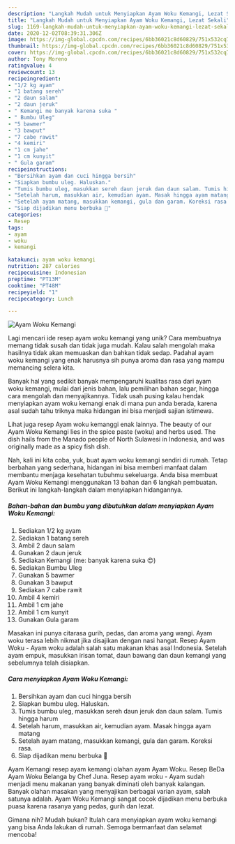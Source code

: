 ```yaml
---
description: "Langkah Mudah untuk Menyiapkan Ayam Woku Kemangi, Lezat Sekali"
title: "Langkah Mudah untuk Menyiapkan Ayam Woku Kemangi, Lezat Sekali"
slug: 1169-langkah-mudah-untuk-menyiapkan-ayam-woku-kemangi-lezat-sekali
date: 2020-12-02T08:39:31.306Z
image: https://img-global.cpcdn.com/recipes/6bb36021c8d60829/751x532cq70/ayam-woku-kemangi-foto-resep-utama.jpg
thumbnail: https://img-global.cpcdn.com/recipes/6bb36021c8d60829/751x532cq70/ayam-woku-kemangi-foto-resep-utama.jpg
cover: https://img-global.cpcdn.com/recipes/6bb36021c8d60829/751x532cq70/ayam-woku-kemangi-foto-resep-utama.jpg
author: Tony Moreno
ratingvalue: 4
reviewcount: 13
recipeingredient:
- "1/2 kg ayam"
- "1 batang sereh"
- "2 daun salam"
- "2 daun jeruk"
- " Kemangi me banyak karena suka "
- " Bumbu Uleg"
- "5 bawmer"
- "3 bawput"
- "7 cabe rawit"
- "4 kemiri"
- "1 cm jahe"
- "1 cm kunyit"
- " Gula garam"
recipeinstructions:
- "Bersihkan ayam dan cuci hingga bersih"
- "Siapkan bumbu uleg. Haluskan."
- "Tumis bumbu uleg, masukkan sereh daun jeruk dan daun salam. Tumis hingga harum"
- "Setelah harum, masukkan air, kemudian ayam. Masak hingga ayam matang"
- "Setelah ayam matang, masukkan kemangi, gula dan garam. Koreksi rasa."
- "Siap dijadikan menu berbuka 🤗"
categories:
- Resep
tags:
- ayam
- woku
- kemangi

katakunci: ayam woku kemangi 
nutrition: 287 calories
recipecuisine: Indonesian
preptime: "PT13M"
cooktime: "PT48M"
recipeyield: "1"
recipecategory: Lunch

---
```



![Ayam Woku Kemangi](https://img-global.cpcdn.com/recipes/6bb36021c8d60829/751x532cq70/ayam-woku-kemangi-foto-resep-utama.jpg)

Lagi mencari ide resep ayam woku kemangi yang unik? Cara membuatnya memang tidak susah dan tidak juga mudah. Kalau salah mengolah maka hasilnya tidak akan memuaskan dan bahkan tidak sedap. Padahal ayam woku kemangi yang enak harusnya sih punya aroma dan rasa yang mampu memancing selera kita.

Banyak hal yang sedikit banyak mempengaruhi kualitas rasa dari ayam woku kemangi, mulai dari jenis bahan, lalu pemilihan bahan segar, hingga cara mengolah dan menyajikannya. Tidak usah pusing kalau hendak menyiapkan ayam woku kemangi enak di mana pun anda berada, karena asal sudah tahu triknya maka hidangan ini bisa menjadi sajian istimewa.

Lihat juga resep Ayam woku kemanggi enak lainnya. The beauty of our Ayam Woku Kemangi lies in the spice paste (woku) and herbs used. The dish hails from the Manado people of North Sulawesi in Indonesia, and was originally made as a spicy fish dish.


Nah, kali ini kita coba, yuk, buat ayam woku kemangi sendiri di rumah. Tetap berbahan yang sederhana, hidangan ini bisa memberi manfaat dalam membantu menjaga kesehatan tubuhmu sekeluarga. Anda bisa membuat Ayam Woku Kemangi menggunakan 13 bahan dan 6 langkah pembuatan. Berikut ini langkah-langkah dalam menyiapkan hidangannya.

<!--inarticleads1-->

##### Bahan-bahan dan bumbu yang dibutuhkan dalam menyiapkan Ayam Woku Kemangi:

1. Sediakan 1/2 kg ayam
1. Sediakan 1 batang sereh
1. Ambil 2 daun salam
1. Gunakan 2 daun jeruk
1. Sediakan  Kemangi (me: banyak karena suka 😍)
1. Sediakan  Bumbu Uleg
1. Gunakan 5 bawmer
1. Gunakan 3 bawput
1. Sediakan 7 cabe rawit
1. Ambil 4 kemiri
1. Ambil 1 cm jahe
1. Ambil 1 cm kunyit
1. Gunakan  Gula garam


Masakan ini punya citarasa gurih, pedas, dan aroma yang wangi. Ayam woku terasa lebih nikmat jika disajikan dengan nasi hangat. Resep Ayam Woku - Ayam woku adalah salah satu makanan khas asal Indonesia. Setelah ayam empuk, masukkan irisan tomat, daun bawang dan daun kemangi yang sebelumnya telah disiapkan. 

<!--inarticleads2-->

##### Cara menyiapkan Ayam Woku Kemangi:

1. Bersihkan ayam dan cuci hingga bersih
1. Siapkan bumbu uleg. Haluskan.
1. Tumis bumbu uleg, masukkan sereh daun jeruk dan daun salam. Tumis hingga harum
1. Setelah harum, masukkan air, kemudian ayam. Masak hingga ayam matang
1. Setelah ayam matang, masukkan kemangi, gula dan garam. Koreksi rasa.
1. Siap dijadikan menu berbuka 🤗


Ayam Kemangi resep ayam kemangi olahan ayam Ayam Woku. Resep BeDa Ayam Woku Belanga by Chef Juna. Resep ayam woku - Ayam sudah menjadi menu makanan yang banyak diminati oleh banyak kalangan. Banyak olahan masakan yang menyajikan berbagai varian ayam, salah satunya adalah. Ayam Woku Kemangi sangat cocok dijadikan menu berbuka puasa karena rasanya yang pedas, gurih dan lezat. 

Gimana nih? Mudah bukan? Itulah cara menyiapkan ayam woku kemangi yang bisa Anda lakukan di rumah. Semoga bermanfaat dan selamat mencoba!
